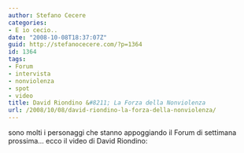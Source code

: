 ```yaml
---
author: Stefano Cecere
categories:
- E io cecio..
date: "2008-10-08T18:37:07Z"
guid: http://stefanocecere.com/?p=1364
id: 1364
tags:
- Forum
- intervista
- nonviolenza
- spot
- video
title: David Riondino &#8211; La Forza della Nonviolenza
url: /2008/10/08/david-riondino-la-forza-della-nonviolenza/
---
```


sono molti i personaggi che stanno appoggiando il Forum di settimana prossima&#8230; ecco il video di David Riondino: